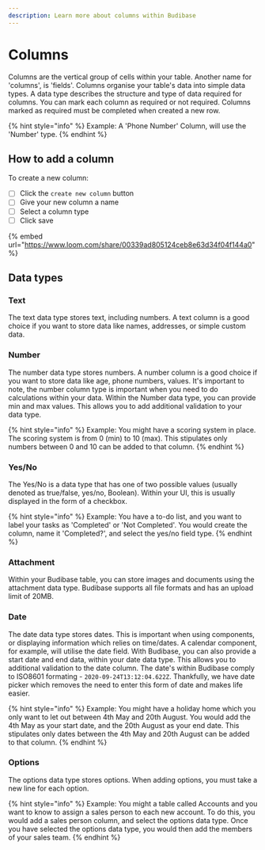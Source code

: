 ```yaml
---
description: Learn more about columns within Budibase
---
```


# Columns

Columns are the vertical group of cells within your table. Another name for 'columns', is 'fields'. Columns organise your table's data into simple data types. A data type describes the structure and type of data required for columns. You can mark each column as required or not required. Columns marked as required must be completed when created a new row.

{% hint style="info" %}
Example: A 'Phone Number' Column, will use the 'Number' type.
{% endhint %}

## How to add a column

To create a new column:

* [ ] Click the `create new column` button
* [ ] Give your new column a name
* [ ] Select a column type
* [ ] Click save

{% embed url="https://www.loom.com/share/00339ad805124ceb8e63d34f04f144a0" %}

## Data types

### **Text**

The text data type stores text, including numbers.  A text column is a good choice if you want to store data like names, addresses, or simple custom data.

### **Number**

The number data type stores numbers.  A number column is a good choice if you want to store data like age, phone numbers, values. It's important to note, the number column type is important when you need to do calculations within your data. Within the Number data type, you can provide min and max values. This allows you to add additional validation to your data type. 

{% hint style="info" %}
Example: You might have a scoring system in place. The scoring system is from 0 \(min\) to 10 \(max\). This stipulates only numbers between 0 and 10 can be added to that column.
{% endhint %}

### **Yes/No** 

The Yes/No is a data type that has one of two possible values \(usually denoted as true/false, yes/no, Boolean\). Within your UI, this is usually displayed in the form of a checkbox.

{% hint style="info" %}
Example: You have a to-do list, and you want to label your tasks as 'Completed' or 'Not Completed'.  You would create the column, name it 'Completed?', and select the yes/no field type. 
{% endhint %}

### **Attachment**

Within your Budibase table, you can store images and documents using the attachment data type. Budibase supports all file formats and has an upload limit of 20MB.

### **Date**

The date data type stores dates. This is important when using components, or displaying information which relies on time/dates. A calendar component, for example, will utilise the date field. With Budibase, you can also provide a start date and end data, within your date data type. This allows you to additional validation to the date column. The date's within Budibase comply to ISO8601 formating - `2020-09-24T13:12:04.622Z`. Thankfully, we have date picker which removes the need to enter this form of date and makes life easier.

{% hint style="info" %}
Example: You might have a holiday home which you only want to let out between 4th May and 20th August. You would add the 4th May as your start date, and the 20th August as your end date. This stipulates only dates between the 4th May and 20th August can be added to that column. 
{% endhint %}

### Options

The options data type stores options. When adding options, you must take a new line for each option. 

{% hint style="info" %}
Example: You might a table called Accounts and you want to know to assign a sales person to each new account. To do this, you would add a sales person column, and select the options data type. Once you have selected the options data type, you would then add the members of your sales team.
{% endhint %}


